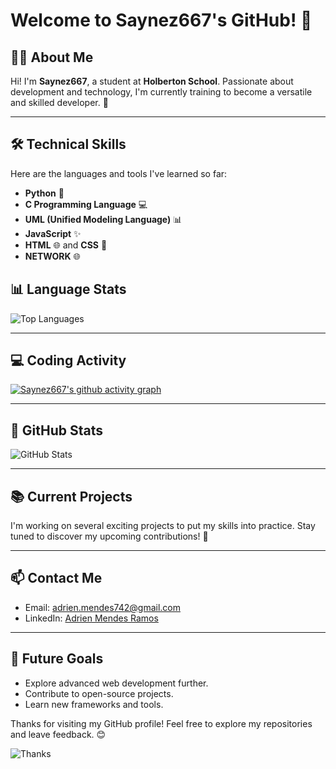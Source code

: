 # Welcome to Saynez667's GitHub! 🎉

## 👨‍🎓 About Me
Hi! I'm **Saynez667**, a student at **Holberton School**. Passionate about development and technology, I'm currently training to become a versatile and skilled developer. 🚀

---

## 🛠️ Technical Skills
Here are the languages and tools I've learned so far:

- **Python** 🐍
- **C Programming Language** 💻
- **UML (Unified Modeling Language)** 📊
- **JavaScript** ✨
- **HTML** 🌐 and **CSS** 🎨
- **NETWORK** 🌐

## 📊 Language Stats

![Top Languages](https://github-readme-stats.vercel.app/api/top-langs/?username=Saynez667&layout=compact&theme=radical)

---

## 💻 Coding Activity

[![Saynez667's github activity graph](https://github-readme-activity-graph.vercel.app/graph?username=Saynez667&theme=dracula)](https://github.com/ashutosh00710/github-readme-activity-graph)

---

## 🌟 GitHub Stats
![GitHub Stats](https://github-readme-stats.vercel.app/api?username=Saynez667&show_icons=true&theme=radical)

---

## 📚 Current Projects
I'm working on several exciting projects to put my skills into practice. Stay tuned to discover my upcoming contributions! 🌟

---

## 📫 Contact Me
- Email: [adrien.mendes742@gmail.com](adrien.mendes742@gmail.com)
- LinkedIn: [Adrien Mendes Ramos](https://www.linkedin.com/in/adrien-mendes-ramos-8388a7309/)

---

## 🎯 Future Goals
- Explore advanced web development further.
- Contribute to open-source projects.
- Learn new frameworks and tools.

Thanks for visiting my GitHub profile! Feel free to explore my repositories and leave feedback. 😊

![Thanks](https://media.giphy.com/media/xT9IgzoKnwFNmISR8I/giphy.gif)
